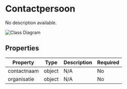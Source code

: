 # Contactpersoon

No description available.

![Class Diagram](https://github.com/CommonGateway/CustomerInteractionBundle/blob/old-contactmomenten-api-barry/docs/schema/klant.contactpersoon.svg)

## Properties

| Property | Type | Description | Required |
|----------|------|-------------|----------|
| contactnaam | object | N/A | No |
| organisatie | object | N/A | No |
